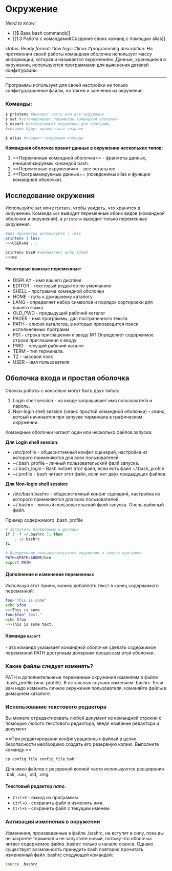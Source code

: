 # Окружение
*Need to know:*
- [[$ Base  bash commands]] 
- [[1.3 Работа с командами#Создание своих команд с помощью alias]]

*status:* Ready
*format:* flow
*tegs:* #linux #programming 
*description:* На протяжении своей работы командная оболочка использует массу информации, которая и называется окружением. Данные, хранящиеся в окружении, используются программами для выяснения деталей конфигурации.

---
Программы использует для своей настройки не только конфигурационные файлы, но также и занчения из окружения.

### Команды:
```bash
$ printenv #выводит часть или все окружение
$ set #устанавливает параметры командной оболочки
$ export #экспортирует окружение для прогармм, 
#которые будут выполняться позднее

$ alias #создает псевдоним команды
```

**Командная оболочка хранит данные в окружении нескольких типов:**
1. ==Переменные командной оболочки== - фрагметы данных, инициализируемы командой bash.
2. ==Переменные окружения== - все остальное
3. ==Программируемые данные== (псевдонимы alias и функции командной оболочки).

## Исследование окружения
Используйте `set` или `printenv`, чтобы увидеть, что хранится в окружении. Команда `set` выводит переменные обоих видов (командной оболочки и окружений), а `printenv` выводит только переменные окружения.
```bash 
#для просмотра используйте | less
printenv | less 
>>>USER=me ...

printenv USER #эвкивалент echo $USER
>>>me
```

#### Некоторые важные переменные:
- DISPLAY - имя вашего дисплея
- EDITOR - текстовый редактор по умолчанию
- SHELL - программа командной оболочки
- HOME - путь к домашнему каталогу
- LANG - определяет набор символов и порядок сортировки для вашего языка
- OLD_PWD - предыдущий рабочий каталог
- PAGER - имя программы, дял постраничного текста
- PATH - список каталогов, в которых приозводится поиск испольняемых программ
- PS1 - строка приглашения к вводу №1 Определяет содержимое строки приглашения к вводу.
- PWD - текущий рабочий каталог
- TERM - тип терминала.
- TZ - часовой пояс 
- USER - имя пользователя.

## Оболочка входа и простая оболочка
Сеансы работы с консолью могут быть двух типов:
1. Login shell session - на входе запрашивает имя пользователя и пароль.
2. Non-login shell session (сеанс простой командной оболочки) - сеанс, котоый начинается при запуске тирминала в графическом окружении.

Командные оболочки читают один или несколько файлов запуска:

**Для Login shell session:**
- /etc/profile - общесистемный конфиг сценарий, настройка из которого применяются для всех пользователей.
- ~/.bash_profile - личный пользовательский фалй запуска. 
- ~/.bash_login - Bash читает этот файл, если есть файл ~/.bash_profile
- ~/.profile - bash читает этот файл, если нет двух предыдущих файлов.

**Для Non-login shell session:**
- /etc/bash.bashrc -  общесистемный конфиг сценарий, настройка из которого применяются для всех пользователей.
- ~/.bashrc - личный пользовательский фалй запуска. Очень вайжный файл.

Пример содержимого .bash_profile
```bash
# Загрузить псевдонимы и функции
if [ -f ~/.bashrc ]; then
	. ~/.bashrc
fi

# Определение пользовательского окружения и запуск программ
PATH=$PATH:$HOME/bin
export PATH
```

#### Дополнение и изменение переменных
Используя этот прием, можно добавлять текст в конец содержимого переменной:
```bash
foo="This is some"
echo $foo
>>>This is some
foo=$foo" text."
echo $foo
>>>This is some text.
```

#### Команда `export`
\- эта команда указывает командной оболочке сделать содержимое переменной PATH доступным дочерним процессам этой оболочки.

### Какие файлы следует изменять? 
PATH и дополнительнеые переменные окружения изменяем в файле .bash_profile (или .profile). В остальных случаях изменяем .bashrc. Если вам надо изменить личное окружения пользователя, изменяйте файлы в домашнем каталоге.

### Использование текстового редактора
Вы можете отредактировать любой документ из командной строкии с помощью любого текстового редактора, введя название редактора и документ.

==При редактировании конфигурационных файлай в целях безопасности необходимо создать его резервную копию. Выполните команду:==
```bash
cp config_file config_file.bak`
```
Для имен файлов с резервной копией часто используются расширения .bak, .sau, .old, .orig.

#### Текстовый редактор *nano*.
- `Ctrl+X` - выход из программы.
- `Ctrl+O` - сохранить файл и изменить имя.
- `Ctrl+S` - сохранить файл с текущим именем

### Активация изменения в окружении
Изменения, произведенные в файле .bashrc, не вступят в силу, пока вы не закроете терминал и не запустите новый, потому что оболочка читает содержимое файла .bashrc только в начале сеанса. Однако существует возможность принудить bash
повторно прочитать измененный файл .bashrc следующей командой:
```bash
source .bashrc
```

